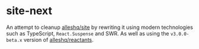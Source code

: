 # site-next

An attempt to cleanup [alleshq/site](https://github.com/alleshq/site) by rewriting it using modern technologies such as TypeScript, `React.Suspense` and SWR. As well as using the `v3.0.0-beta.x` version of [alleshq/reactants](https://github.com/alleshq/site).

